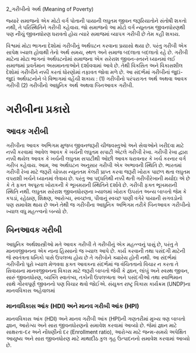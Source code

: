 2_ગરીબીનો અર્થ
(Meaning of Poverty)

જ્યારે સમાજનો એક મોટો વર્ગ પોતાની પાયાની લઘુતમ જીવન જરૂરિયાતોને સંતોષી શકતો નથી, તે પરિસ્થિતિને ગરીબી કહેવાય. જો સમાજનો આ મોટો વર્ગ ન્યૂનતમ જીવનધોરણથી પણ નીચું જીવનધોરણ ધરાવતો હોય ત્યારે સમાજમાં વ્યાપક ગરીબી છે તેમ કહી શકાય.

વિશ્વમાં મોટા ભાગના દેશોમાં ગરીબીનું અર્થઘટન કરવાના પ્રયાસો થયા છે. પરંતુ ગરીબી એક સાપેક્ષ ખ્યાલ હોવાથી તેનો અર્થ સમય, સ્થળ અને સમાજ બદલાતા બદલાતો રહે છે. ગરીબી માટેના મોટા ભાગનાં અર્થઘટનોમાં સમાજના એક સરેરાશ જીવન-સ્તરને ધ્યાનમાં લઈ સમાજમાં પ્રવર્તમાન અસમાનતાઓને દર્શાવવામાં આવે છે. તેથી વિકસિત અને વિકાસશીલ દેશોમાં ગરીબીને નક્કી કરતાં ધોરણોમાં તફાવત જોવા મળે છે. આ સંદર્ભમાં ગરીબીનાં જુદાં-જુદાં અર્થઘટનોને બે વિભાગમાં વહેંચી શકાય : (1) ગરીબીનો પરંપરાગત અર્થ અથવા આવક ગરીબી (2) ગરીબીનો આધુનિક અર્થ અથવા બિનઆવક ગરીબી.

# ગરીબીના પ્રકારો

## આવક ગરીબી

ગરીબીના આવક અભિગમ મુજબ જીવનજરૂરી ચીજવસ્તુઓ અને સેવાઓને ખરીદવા માટે નક્કી કરવામાં આવેલ આવક કે ખર્ચની લઘુતમ સપાટી એટલે ગરીબી રેખા. ગરીબી રેખા દ્વારા નક્કી થયેલ આવક કે ખર્ચની લઘુતમ સપાટીથી ઓછી આવક ધરાવનાર કે ખર્ચ કરનાર વર્ગ ગરીબ કહેવાય. આમ, આ અર્થઘટન અનુસાર ગરીબી એક અભાવની સ્થિતિ છે. ભારતમાં ગરીબી રેખા માટે જરૂરી ચોક્કસ ન્યૂનતમ કેલરી પ્રાપ્ત કરવા જરૂરી ખોરાક પાછળ થતા લઘુતમ વપરાશી ખર્ચને ધ્યાનમાં લેવાય છે. પરંતુ આ પદ્ધતિથી નક્કી થતી ગરીબીરેખાની મર્યાદા એ છે કે તે ફક્ત અપૂરતા ખોરાકની કે ભૂખમરાની સ્થિતિને દર્શાવે છે. ગરીબી ફક્ત ભૂખમરાની સ્થિતિ નથી. લઘુતમ સરેરાશ જીવનધોરણના ખ્યાલમાં ખોરાક ઉપરાંત અન્ય બાબતો જેમ કે કપડાં, રહેઠાણ, શિક્ષણ, આરોગ્ય, સ્વચ્છતા, પીવાનું સ્વચ્છ પાણી વગેરે પાયાની સગવડોનો પણ સમાવેશ થાય છે અને તેથી જ ગરીબીના આધુનિક અભિગમ તરીકે બિનઆવક ગરીબીનો ખ્યાલ વધુ મહત્ત્વનો બન્યો છે.

## બિનઆવક ગરીબી

આધુનિક અર્થશાસ્ત્રીઓ મતે આવક ગરીબી તે ગરીબીનું એક મહત્ત્વનું પાસું છે, પરંતુ તે માનવજીવનના એક નાના હિસ્સાનો જ ખ્યાલ આપે છે. કાર્ય કરવાની તથા પસંદગી માટેની જે સ્વતંત્રતા ધનિકો પાસે ઉપલબ્ધ હોય છે તે ગરીબોને ક્યારેય હોતી નથી. આ સંદર્ભમાં ગરીબીનો પૂરો ખ્યાલ મેળવવા ફક્ત આવકના સંદર્ભમાં જ વંચિતતાનો વિચાર ન કરતા તે સિવાયના માનવજીવનના વિકાસ માટે જરૂરી બાબતો જેવી કે જ્ઞાન, લાંબું અને સ્વસ્થ જીવન, સારું જીવનધોરણ, વ્યક્તિ સ્વાતંત્ર્ય, તકોની ઉપલબ્ધતા અને પસંદગીઓ તથા સ્વાભિમાન સાથે ગૌરવપૂર્ણ જીવનનો પણ વિચાર થવો જોઈએ. સંયુક્ત રાષ્ટ્ર વિકાસ કાર્યક્રમ (UNDP)ના માનવવિકાસ અહેવાલમાં

### માનવવિકાસ આંક (HDI) અને માનવ ગરીબી આંક (HPI)

માનવવિકાસ આંક (HDI) અને માનવ ગરીબી આંક (HPI)ની ગણતરીમાં મુખ્ય ત્રણ બાબતો જ્ઞાન, આરોગ્ય અને સારા જીવનધોરણનો સમાવેશ કરવામાં આવ્યો છે. જેમાં જ્ઞાન માટે સાક્ષરતા-દર અને નોંધણીનો દર (Enrollment ratio), આરોગ્ય માટે જન્મ-સમયે અપેક્ષિત આયુષ્ય અને સારા જીવનધોરણ માટે માથાદીઠ કુલ ગૃહ ઉત્પાદનનો સમાવેશ કરવામાં આવ્યો છે.
